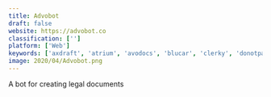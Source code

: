 ```yaml
---
title: Advobot
draft: false 
website: https://advobot.co
classification: ['']
platform: ['Web']
keywords: ['axdraft', 'atrium', 'avodocs', 'blucar', 'clerky', 'donotpay', 'fixed', 'formswift', 'hackathon_starter', 'kiss', 'kong_legal_document_builder', 'larry_by_lawtrades', 'lawtrades_slackbot', 'monkey_parking', 'parley_pro', 'peter', 'priori', 'shake', 'startup_lawyer', 'iubenda']
image: 2020/04/Advobot.png
---
```

A bot for creating legal documents